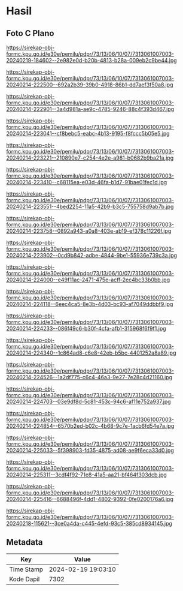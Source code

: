 # Hasil

## Foto C Plano

https://sirekap-obj-formc.kpu.go.id/e30e/pemilu/pdpr/73/13/06/10/07/7313061007003-20240219-184602--2e982e0d-b20b-4813-b28a-009eb2c9be44.jpg

https://sirekap-obj-formc.kpu.go.id/e30e/pemilu/pdpr/73/13/06/10/07/7313061007003-20240214-222500--692a2b39-39b0-4918-86b1-dd7aef3f50a8.jpg

https://sirekap-obj-formc.kpu.go.id/e30e/pemilu/pdpr/73/13/06/10/07/7313061007003-20240214-222901--3a4d981a-ae9c-4785-9246-88c4f393d467.jpg

https://sirekap-obj-formc.kpu.go.id/e30e/pemilu/pdpr/73/13/06/10/07/7313061007003-20240214-223041--cf8bebc5-eabc-4b13-9195-f8fccc5b05e5.jpg

https://sirekap-obj-formc.kpu.go.id/e30e/pemilu/pdpr/73/13/06/10/07/7313061007003-20240214-223221--210890e7-c254-4e2e-a981-b0682b9ba21a.jpg

https://sirekap-obj-formc.kpu.go.id/e30e/pemilu/pdpr/73/13/06/10/07/7313061007003-20240214-223410--c68115ea-e03d-46fa-b1d7-91bae01fec1d.jpg

https://sirekap-obj-formc.kpu.go.id/e30e/pemilu/pdpr/73/13/06/10/07/7313061007003-20240214-223551--4bed2254-11a5-42b9-b3c5-755758d9ab7b.jpg

https://sirekap-obj-formc.kpu.go.id/e30e/pemilu/pdpr/73/13/06/10/07/7313061007003-20240214-223758--0892a943-a0a8-403e-ab19-ef378c11226f.jpg

https://sirekap-obj-formc.kpu.go.id/e30e/pemilu/pdpr/73/13/06/10/07/7313061007003-20240214-223902--0cd9b842-adbe-4844-9be1-55936e739c3a.jpg

https://sirekap-obj-formc.kpu.go.id/e30e/pemilu/pdpr/73/13/06/10/07/7313061007003-20240214-224000--e49f11ac-2471-475e-acff-2ec4bc33b0bb.jpg

https://sirekap-obj-formc.kpu.go.id/e30e/pemilu/pdpr/73/13/06/10/07/7313061007003-20240214-224118--6eec4ca5-8e3b-4d03-bc93-af7049ddbbf9.jpg

https://sirekap-obj-formc.kpu.go.id/e30e/pemilu/pdpr/73/13/06/10/07/7313061007003-20240214-224233--086f49c6-b30f-4cfa-afb1-315968f6f9f1.jpg

https://sirekap-obj-formc.kpu.go.id/e30e/pemilu/pdpr/73/13/06/10/07/7313061007003-20240214-224340--1c864ad8-c6e8-42eb-b5bc-4401252a8a89.jpg

https://sirekap-obj-formc.kpu.go.id/e30e/pemilu/pdpr/73/13/06/10/07/7313061007003-20240214-224526--1a2df775-c6c4-46a3-9e27-7e28c4d21160.jpg

https://sirekap-obj-formc.kpu.go.id/e30e/pemilu/pdpr/73/13/06/10/07/7313061007003-20240214-224703--03e9df8d-5c81-453c-94c6-af11e752a937.jpg

https://sirekap-obj-formc.kpu.go.id/e30e/pemilu/pdpr/73/13/06/10/07/7313061007003-20240214-224854--6570b2ed-b02c-4b68-9c7e-1acb6fd54e7a.jpg

https://sirekap-obj-formc.kpu.go.id/e30e/pemilu/pdpr/73/13/06/10/07/7313061007003-20240214-225033--5f398903-fd35-4875-ad08-ae9f6eca33d0.jpg

https://sirekap-obj-formc.kpu.go.id/e30e/pemilu/pdpr/73/13/06/10/07/7313061007003-20240214-225311--3cdf4f92-71e8-41a5-aa21-bf464f303dcb.jpg

https://sirekap-obj-formc.kpu.go.id/e30e/pemilu/pdpr/73/13/06/10/07/7313061007003-20240214-225416--6688496f-4dd1-4802-9392-0fe0200176a6.jpg

https://sirekap-obj-formc.kpu.go.id/e30e/pemilu/pdpr/73/13/06/10/07/7313061007003-20240218-115621--3ce0a4da-c445-4efd-93c5-385cd8934145.jpg


## Metadata

| Key        | Value               |
| ---------- | ------------------- |
| Time Stamp | 2024-02-19 19:03:10 |
| Kode Dapil | 7302                |



